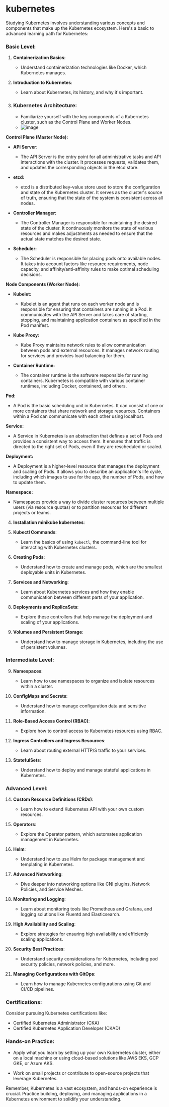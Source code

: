 # kubernetes
Studying Kubernetes involves understanding various concepts and components that make up the Kubernetes ecosystem. Here's a basic to advanced learning path for Kubernetes:

### **Basic Level:**

1. **Containerization Basics**:
   - Understand containerization technologies like Docker, which Kubernetes manages.

2. **Introduction to Kubernetes**:
   - Learn about Kubernetes, its history, and why it's important.

3. ### **Kubernetes Architecture**:
   
   - Familiarize yourself with the key components of a Kubernetes cluster, such as the Control Plane and Worker Nodes.
   - ![image](https://github.com/Kaneryaa/kubernetes/assets/89991677/5c585d76-a0f1-4061-aa06-57eef5b9c2f0)

  **Control Plane (Master Node):**

- **API Server:**
  - The API Server is the entry point for all administrative tasks and API interactions with the cluster. It processes requests, validates them, and updates the corresponding objects in the etcd store.

- **etcd:**
  - etcd is a distributed key-value store used to store the configuration and state of the Kubernetes cluster. It serves as the cluster's source of truth, ensuring that the state of the system is consistent across all nodes.

- **Controller Manager:**
  - The Controller Manager is responsible for maintaining the desired state of the cluster. It continuously monitors the state of various resources and makes adjustments as needed to ensure that the actual state matches the desired state.

- **Scheduler:**
  - The Scheduler is responsible for placing pods onto available nodes. It takes into account factors like resource requirements, node capacity, and affinity/anti-affinity rules to make optimal scheduling decisions.

**Node Components (Worker Node):**

- **Kubelet:**
  - Kubelet is an agent that runs on each worker node and is responsible for ensuring that containers are running in a Pod. It communicates with the API Server and takes care of starting, stopping, and maintaining application containers as specified in the Pod manifest.

- **Kube Proxy:**
  - Kube Proxy maintains network rules to allow communication between pods and external resources. It manages network routing for services and provides load balancing for them.

- **Container Runtime:**
  - The container runtime is the software responsible for running containers. Kubernetes is compatible with various container runtimes, including Docker, containerd, and others.

**Pod:**

- A Pod is the basic scheduling unit in Kubernetes. It can consist of one or more containers that share network and storage resources. Containers within a Pod can communicate with each other using localhost.

**Service:**

- A Service in Kubernetes is an abstraction that defines a set of Pods and provides a consistent way to access them. It ensures that traffic is directed to the right set of Pods, even if they are rescheduled or scaled.

**Deployment:**

- A Deployment is a higher-level resource that manages the deployment and scaling of Pods. It allows you to describe an application's life cycle, including which images to use for the app, the number of Pods, and how to update them.

**Namespace:**

- Namespaces provide a way to divide cluster resources between multiple users (via resource quotas) or to partition resources for different projects or teams.


4. **Installation minikube kubernetes**:
   


5. **Kubectl Commands**:
   - Learn the basics of using `kubectl`, the command-line tool for interacting with Kubernetes clusters.

5. **Creating Pods**:
   - Understand how to create and manage pods, which are the smallest deployable units in Kubernetes.

6. **Services and Networking**:
   - Learn about Kubernetes services and how they enable communication between different parts of your application.

7. **Deployments and ReplicaSets**:
   - Explore these controllers that help manage the deployment and scaling of your applications.

8. **Volumes and Persistent Storage**:
   - Understand how to manage storage in Kubernetes, including the use of persistent volumes.

### **Intermediate Level:**

9. **Namespaces**:
   - Learn how to use namespaces to organize and isolate resources within a cluster.

10. **ConfigMaps and Secrets**:
    - Understand how to manage configuration data and sensitive information.

11. **Role-Based Access Control (RBAC)**:
    - Explore how to control access to Kubernetes resources using RBAC.

12. **Ingress Controllers and Ingress Resources**:
    - Learn about routing external HTTP/S traffic to your services.

13. **StatefulSets**:
    - Understand how to deploy and manage stateful applications in Kubernetes.

### **Advanced Level:**

14. **Custom Resource Definitions (CRDs)**:
    - Learn how to extend Kubernetes API with your own custom resources.

15. **Operators**:
    - Explore the Operator pattern, which automates application management in Kubernetes.

16. **Helm**:
    - Understand how to use Helm for package management and templating in Kubernetes.

17. **Advanced Networking**:
    - Dive deeper into networking options like CNI plugins, Network Policies, and Service Meshes.

18. **Monitoring and Logging**:
    - Learn about monitoring tools like Prometheus and Grafana, and logging solutions like Fluentd and Elasticsearch.

19. **High Availability and Scaling**:
    - Explore strategies for ensuring high availability and efficiently scaling applications.

20. **Security Best Practices**:
    - Understand security considerations for Kubernetes, including pod security policies, network policies, and more.

21. **Managing Configurations with GitOps**:
    - Learn how to manage Kubernetes configurations using Git and CI/CD pipelines.

### **Certifications**:

Consider pursuing Kubernetes certifications like:
- Certified Kubernetes Administrator (CKA)
- Certified Kubernetes Application Developer (CKAD)

### **Hands-on Practice**:

- Apply what you learn by setting up your own Kubernetes cluster, either on a local machine or using cloud-based solutions like AWS EKS, GCP GKE, or Azure AKS.

- Work on small projects or contribute to open-source projects that leverage Kubernetes.

Remember, Kubernetes is a vast ecosystem, and hands-on experience is crucial. Practice building, deploying, and managing applications in a Kubernetes environment to solidify your understanding.
